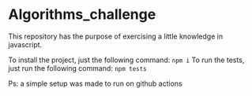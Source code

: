 # Algorithms_challenge

This repository has the purpose of exercising a little knowledge in javascript.

To install the project, just the following command: `npm i`
To run the tests, just run the following command: `npm tests`

Ps: a simple setup was made to run on github actions